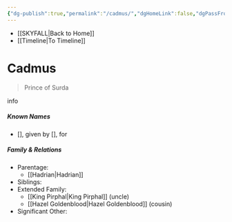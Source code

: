 ```yaml
---
{"dg-publish":true,"permalink":"/cadmus/","dgHomeLink":false,"dgPassFrontmatter":false}
---
```


- [[SKYFALL|Back to Home]]
- [[Timeline|To Timeline]]

# Cadmus
>Prince of Surda

info

##### Known Names
- [], given by [], for 

##### Family & Relations
- Parentage: 
	- [[Hadrian|Hadrian]]
- Siblings:
- Extended Family:
	- [[King Pirphal|King Pirphal]] (uncle)
	- [[Hazel Goldenblood|Hazel Goldenblood]] (cousin)
- Significant Other: